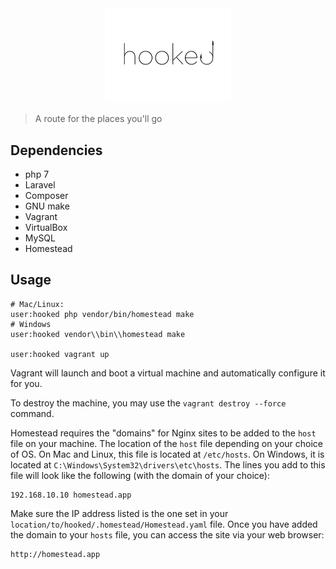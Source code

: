 <div align="center">
    <img src="info/logo.jpg" height="40%" width="40%">
</div>

> A route for the places you'll go

## Dependencies

- php 7
- Laravel
- Composer
- GNU make
- Vagrant
- VirtualBox
- MySQL
- Homestead

## Usage

```
# Mac/Linux:
user:hooked php vendor/bin/homestead make
# Windows
user:hooked vendor\\bin\\homestead make

user:hooked vagrant up 
```

Vagrant will launch and boot a virtual machine and automatically configure it for you.

To destroy the machine, you may use the `vagrant destroy --force` command.


Homestead requires the "domains" for Nginx sites to be added to the `host` file on your machine. The location of the `host` file depending on your choice of OS. On Mac and Linux, this file is located at `/etc/hosts`. On Windows, it is located at `C:\Windows\System32\drivers\etc\hosts`. The lines you add to this file will look like the following (with the domain of your choice):

```
192.168.10.10 homestead.app
```

Make sure the IP address listed is the one set in your `location/to/hooked/.homestead/Homestead.yaml` file. Once you have added the domain to your `hosts` file, you can access the site via your web browser:

```
http://homestead.app
```


